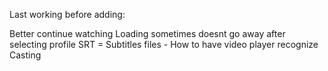 Last working before adding:

Better continue watching
Loading sometimes doesnt go away after selecting profile
SRT = Subtitles files - How to have video player recognize
Casting
